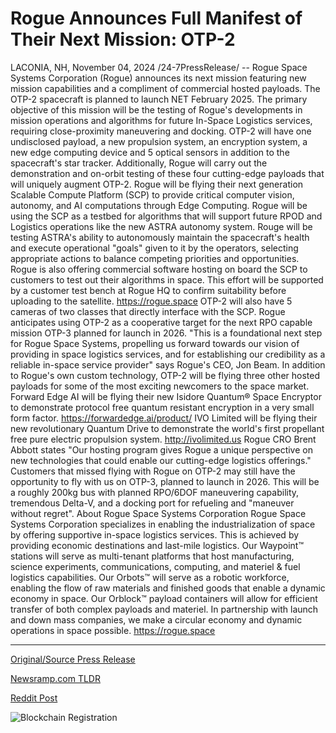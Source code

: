 # Rogue Announces Full Manifest of Their Next Mission: OTP-2

LACONIA, NH, November 04, 2024 /24-7PressRelease/ -- Rogue Space Systems Corporation (Rogue) announces its next mission featuring new mission capabilities and a compliment of commercial hosted payloads. The OTP-2 spacecraft is planned to launch NET February 2025. The primary objective of this mission will be the testing of Rogue's developments in mission operations and algorithms for future In-Space Logistics services, requiring close-proximity maneuvering and docking. OTP-2 will have one undisclosed payload, a new propulsion system, an encryption system, a new edge computing device and 5 optical sensors in addition to the spacecraft's star tracker. Additionally, Rogue will carry out the demonstration and on-orbit testing of these four cutting-edge payloads that will uniquely augment OTP-2.   Rogue will be flying their next generation Scalable Compute Platform (SCP) to provide critical computer vision, autonomy, and AI computations through Edge Computing. Rogue will be using the SCP as a testbed for algorithms that will support future RPOD and Logistics operations like the new ASTRA autonomy system. Rouge will be testing ASTRA's ability to autonomously maintain the spacecraft's health and execute operational "goals" given to it by the operators, selecting appropriate actions to balance competing priorities and opportunities. Rogue is also offering commercial software hosting on board the SCP to customers to test out their algorithms in space. This effort will be supported by a customer test bench at Rogue HQ to confirm suitability before uploading to the satellite. https://rogue.space   OTP-2 will also have 5 cameras of two classes that directly interface with the SCP. Rogue anticipates using OTP-2 as a cooperative target for the next RPO capable mission OTP-3 planned for launch in 2026.   "This is a foundational next step for Rogue Space Systems, propelling us forward towards our vision of providing in space logistics services, and for establishing our credibility as a reliable in-space service provider" says Rogue's CEO, Jon Beam.   In addition to Rogue's own custom technology, OTP-2 will be flying three other hosted payloads for some of the most exciting newcomers to the space market.   Forward Edge AI will be flying their new Isidore Quantum® Space Encryptor to demonstrate protocol free quantum resistant encryption in a very small form factor. https://forwardedge.ai/product/   IVO Limited will be flying their new revolutionary Quantum Drive to demonstrate the world's first propellant free pure electric propulsion system. http://ivolimited.us   Rogue CRO Brent Abbott states "Our hosting program gives Rogue a unique perspective on new technologies that could enable our cutting-edge logistics offerings."   Customers that missed flying with Rogue on OTP-2 may still have the opportunity to fly with us on OTP-3, planned to launch in 2026. This will be a roughly 200kg bus with planned RPO/6DOF maneuvering capability, tremendous Delta-V, and a docking port for refueling and "maneuver without regret".  About Rogue Space Systems Corporation   Rogue Space Systems Corporation specializes in enabling the industrialization of space by offering supportive in-space logistics services. This is achieved by providing economic destinations and last-mile logistics. Our Waypoint™ stations will serve as multi-tenant platforms that host manufacturing, science experiments, communications, computing, and materiel & fuel logistics capabilities. Our Orbots™ will serve as a robotic workforce, enabling the flow of raw materials and finished goods that enable a dynamic economy in space. Our Orblock™ payload containers will allow for efficient transfer of both complex payloads and materiel. In partnership with launch and down mass companies, we make a circular economy and dynamic operations in space possible.   https://rogue.space 

---

[Original/Source Press Release](https://www.24-7pressrelease.com/press-release/515833/rogue-announces-full-manifest-of-their-next-mission-otp-2)
                    

[Newsramp.com TLDR](https://newsramp.com/curated-news/rogue-space-systems-announces-next-mission-and-cutting-edge-payloads/c4d9da60ed8686c33aa194be0be361cf) 

 



[Reddit Post](https://www.reddit.com/r/technology_press/comments/1gj9f5r/rogue_space_systems_announces_next_mission_and/) 



![Blockchain Registration](https://cdn.newsramp.app/24-7PressRelease/qrcode/2411/4/joinn0rH.webp)